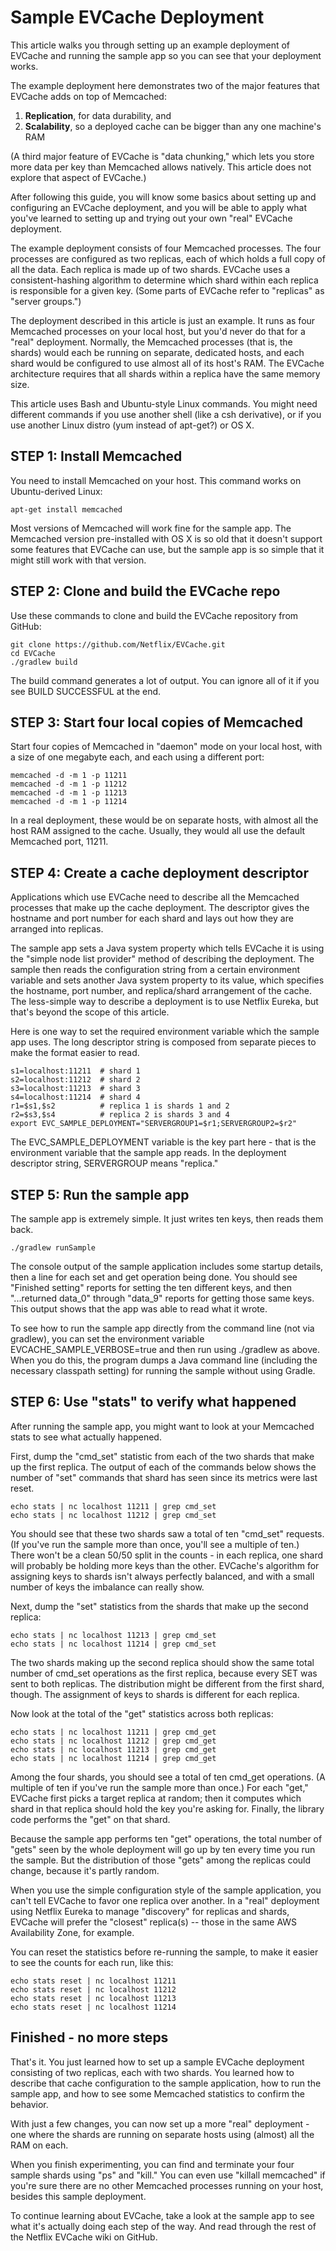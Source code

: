 # Sample EVCache Deployment

This article walks you through setting up an example deployment of EVCache and running the sample app so you can see that your deployment works.

The example deployment here demonstrates two of the major features that EVCache adds on top of Memcached:

1. **Replication**, for data durability, and
1. **Scalability**, so a deployed cache can be bigger than any one machine's RAM

(A third major feature of EVCache is "data chunking," which lets you store more data per key than Memcached allows natively. This article does not explore that aspect of EVCache.)

After following this guide, you will know some basics about setting up and configuring an EVCache deployment, and you will be able to apply what you've learned to setting up and trying out your own "real" EVCache deployment.

The example deployment consists of four Memcached processes. The four processes are configured as two replicas, each of which holds a full copy of all the data. Each replica is made up of two shards. EVCache uses a consistent-hashing algorithm to determine which shard within each replica is responsible for a given key. (Some parts of EVCache refer to "replicas" as "server groups.")

The deployment described in this article is just an example. It runs as four Memcached processes on your local host, but you'd never do that for a "real" deployment. Normally, the Memcached processes (that is, the shards) would each be running on separate, dedicated hosts, and each shard would be configured to use almost all of its host's RAM. The EVCache architecture requires that all shards within a replica have the same memory size.

This article uses Bash and Ubuntu-style Linux commands. You might need different commands if you use another shell (like a csh derivative), or if you use another Linux distro (yum instead of apt-get?) or OS X.

## STEP 1: Install Memcached

You need to install Memcached on your host. This command works on Ubuntu-derived Linux:

    apt-get install memcached

Most versions of Memcached will work fine for the sample app. The Memcached version pre-installed with OS X is so old that it doesn't support some features that EVCache can use, but the sample app is so simple that it might still work with that version.

## STEP 2: Clone and build the EVCache repo

Use these commands to clone and build the EVCache repository from GitHub:

    git clone https://github.com/Netflix/EVCache.git
    cd EVCache
    ./gradlew build

The build command generates a lot of output. You can ignore all of it if you see BUILD SUCCESSFUL at the end.

## STEP 3: Start four local copies of Memcached

Start four copies of Memcached in "daemon" mode on your local host, with a size of one megabyte each, and each using a different port:

    memcached -d -m 1 -p 11211
    memcached -d -m 1 -p 11212
    memcached -d -m 1 -p 11213
    memcached -d -m 1 -p 11214

In a real deployment, these would be on separate hosts, with almost all the host RAM assigned to the cache. Usually, they would all use the default Memcached port, 11211.

## STEP 4: Create a cache deployment descriptor

Applications which use EVCache need to describe all the Memcached processes that make up the cache deployment. The descriptor gives the hostname and port number for each shard and lays out how they are arranged into replicas.

The sample app sets a Java system property which tells EVCache it is using the "simple node list provider" method of describing the deployment. The sample then reads the configuration string from a certain environment variable and sets another Java system property to its value, which specifies the hostname, port number, and replica/shard arrangement of the cache. The less-simple way to describe a deployment is to use Netflix Eureka, but that's beyond the scope of this article.

Here is one way to set the required environment variable which the sample app uses. The long descriptor string is composed from separate pieces to make the format easier to read.

    s1=localhost:11211  # shard 1
    s2=localhost:11212  # shard 2
    s3=localhost:11213  # shard 3
    s4=localhost:11214  # shard 4
    r1=$s1,$s2          # replica 1 is shards 1 and 2
    r2=$s3,$s4          # replica 2 is shards 3 and 4
    export EVC_SAMPLE_DEPLOYMENT="SERVERGROUP1=$r1;SERVERGROUP2=$r2"

The EVC_SAMPLE_DEPLOYMENT variable is the key part here - that is the environment variable that the sample app reads. In the deployment descriptor string, SERVERGROUP means "replica."

## STEP 5: Run the sample app

The sample app is extremely simple. It just writes ten keys, then reads them back.

    ./gradlew runSample

The console output of the sample application includes some startup details, then a line for each set and get operation being done. You should see "Finished setting" reports for setting the ten different keys, and then "...returned data_0" through "data_9" reports for getting those same keys. This output shows that the app was able to read what it wrote.

To see how to run the sample app directly from the command line (not via gradlew), you can set the environment variable EVCACHE_SAMPLE_VERBOSE=true and then run using ./gradlew as above. When you do this, the program dumps a Java command line (including the necessary classpath setting) for running the sample without using Gradle.

## STEP 6: Use "stats" to verify what happened

After running the sample app, you might want to look at your Memcached stats to see what actually happened.

First, dump the "cmd_set" statistic from each of the two shards that make up the first replica. The output of each of the commands below shows the number of "set" commands that shard has seen since its metrics were last reset.

    echo stats | nc localhost 11211 | grep cmd_set
    echo stats | nc localhost 11212 | grep cmd_set

You should see that these two shards saw a total of ten "cmd_set" requests. (If you've run the sample more than once, you'll see a multiple of ten.) There won't be a clean 50/50 split in the counts - in each replica, one shard will probably be holding more keys than the other. EVCache's algorithm for assigning keys to shards isn't always perfectly balanced, and with a small number of keys the imbalance can really show.

Next, dump the "set" statistics from the shards that make up the second replica:

    echo stats | nc localhost 11213 | grep cmd_set
    echo stats | nc localhost 11214 | grep cmd_set

The two shards making up the second replica should show the same total number of cmd_set operations as the first replica, because every SET was sent to both replicas. The distribution might be different from the first shard, though. The assignment of keys to shards is different for each replica.

Now look at the total of the "get" statistics across both replicas:

    echo stats | nc localhost 11211 | grep cmd_get
    echo stats | nc localhost 11212 | grep cmd_get
    echo stats | nc localhost 11213 | grep cmd_get
    echo stats | nc localhost 11214 | grep cmd_get

Among the four shards, you should see a total of ten cmd_get operations. (A multiple of ten if you've run the sample more than once.) For each "get," EVCache first picks a target replica at random; then it computes which shard in that replica should hold the key you're asking for. Finally, the library code performs the "get" on that shard.

Because the sample app performs ten "get" operations, the total number of "gets" seen by the whole deployment will go up by ten every time you run the sample. But the distribution of those "gets" among the replicas could change, because it's partly random.

When you use the simple configuration style of the sample application, you can't tell EVCache to favor one replica over another. In a "real" deployment using Netflix Eureka to manage "discovery" for replicas and shards, EVCache will prefer the "closest" replica(s) -- those in the same AWS Availability Zone, for example.

You can reset the statistics before re-running the sample, to make it easier to see the counts for each run, like this:

    echo stats reset | nc localhost 11211
    echo stats reset | nc localhost 11212
    echo stats reset | nc localhost 11213
    echo stats reset | nc localhost 11214

## Finished - no more steps

That's it. You just learned how to set up a sample EVCache deployment consisting of two replicas, each with two shards. You learned how to describe that cache configuration to the sample application, how to run the sample app, and how to see some Memcached statistics to confirm the behavior.

With just a few changes, you can now set up a more "real" deployment - one where the shards are running on separate hosts using (almost) all the RAM on each.

When you finish experimenting, you can find and terminate your four sample shards using "ps" and "kill." You can even use "killall memcached" if you're sure there are no other Memcached processes running on your host, besides this sample deployment.

To continue learning about EVCache, take a look at the sample app to see what it's actually doing each step of the way. And read through the rest of the Netflix EVCache wiki on GitHub.
